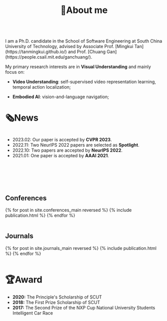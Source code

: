 ﻿---
permalink: /
title: "👋About me"
excerpt: "About me"
author_profile: true
redirect_from: 
  - /about/
  - /about.html
---

<br />
I am a Ph.D. candidate in the School of Software Engineering at South China University of Technology, advised by Associate Prof. [Mingkui Tan](https://tanmingkui.github.io/) and Prof. [Chuang Gan](https://people.csail.mit.edu/ganchuang/).

My primary research interests are in <b>Visual Understanding</b> and mainly focus on:

* <b>Video Understanding</b>: self-supervised video representation learning, temporal action localization;

* <b>Embodied AI</b>: vision-and-language navigation;


<!-- My primary research interests are in **Visual Understanding** and mainly focus on:

    * **Video Understanding**: self-supervised video representation learning, temporal action localization;
    * **Embodied AI**: vision-and-language navigation; -->


# 🗞️News
<div style="overflow-y: scroll; height: 150px;">
  <ul>
    <li>2023.02: Our paper is accepted by <b>CVPR 2023</b>.</li>
    <li>2022.11: Two NeurIPS 2022 papers are selected as <b>Spotlight</b>.</li>
    <li>2022.10: Two papers are accepted by <b>NeurIPS 2022</b>.</li>
    <li>2021.01: One paper is accepted by <b>AAAI 2021</b>.</li>
  </ul>
</div>
<br>


Conferences
----------
<div>
  <table>
  {% for post in site.conferences_main reversed %}
    <tr>{% include publication.html %}</tr>
  {% endfor %}
  </table>
  <a href="/conferences/">
    <!-- <button class="btn btn--readmore">Read more <font size="1">>></font></button> -->
  </a>
</div>

<!-- <div margin-bottom:100px>
  <a href="/conferences/">
    <button class="btn btn--readmore">Read more <font size="1">>></font></button>
  </a>
</div>  -->


Journals
----------
<div>
  <table>
  {% for post in site.journals_main reversed %}
    <tr>{% include publication.html %}</tr>
  {% endfor %}
  </table>
   <a href="/journals/">
    <!-- <button class="btn btn--readmore">Read more <font size="1">>></font></button> -->
  </a>
</div>

<!-- <div margin-bottom:100px>
  <a href="/journals/">
    <button class="btn btn--readmore">Read more <font size="1">>></font></button>
  </a>
</div>  -->


<!-- Preprint Paper
----------
<div>
  <table>
  {% for post in site.preprints reversed %}
    <tr>{% include publication.html %}</tr>
  {% endfor %}
  </table>
</div> -->


# 🏆Award
* <b>2020:</b> The Principle's Scholarship of SCUT
* <b>2018:</b> The First Prize Scholarship of SCUT
* <b>2017:</b> The Second Prize of the NXP Cup National University Students Intelligent Car Race